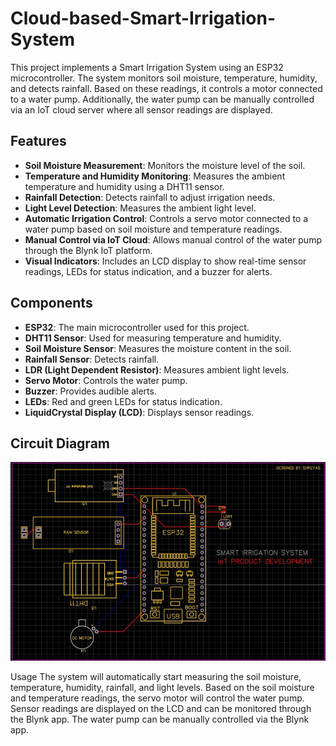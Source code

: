 # Cloud-based-Smart-Irrigation-System

This project implements a Smart Irrigation System using an ESP32 microcontroller. The system monitors soil moisture, temperature, humidity, and detects rainfall. Based on these readings, it controls a motor connected to a water pump. Additionally, the water pump can be manually controlled via an IoT cloud server where all sensor readings are displayed.

## Features

- **Soil Moisture Measurement**: Monitors the moisture level of the soil.
- **Temperature and Humidity Monitoring**: Measures the ambient temperature and humidity using a DHT11 sensor.
- **Rainfall Detection**: Detects rainfall to adjust irrigation needs.
- **Light Level Detection**: Measures the ambient light level.
- **Automatic Irrigation Control**: Controls a servo motor connected to a water pump based on soil moisture and temperature readings.
- **Manual Control via IoT Cloud**: Allows manual control of the water pump through the Blynk IoT platform.
- **Visual Indicators**: Includes an LCD display to show real-time sensor readings, LEDs for status indication, and a buzzer for alerts.

## Components

- **ESP32**: The main microcontroller used for this project.
- **DHT11 Sensor**: Used for measuring temperature and humidity.
- **Soil Moisture Sensor**: Measures the moisture content in the soil.
- **Rainfall Sensor**: Detects rainfall.
- **LDR (Light Dependent Resistor)**: Measures ambient light levels.
- **Servo Motor**: Controls the water pump.
- **Buzzer**: Provides audible alerts.
- **LEDs**: Red and green LEDs for status indication.
- **LiquidCrystal Display (LCD)**: Displays sensor readings.

## Circuit Diagram

![Circuit Diagram](https://github.com/SHREYAS-NIRGUDE/Cloud-based-Smart-Irrigation-System/blob/main/Circuit%20Diagram.jpg)

Usage
The system will automatically start measuring the soil moisture, temperature, humidity, rainfall, and light levels.
Based on the soil moisture and temperature readings, the servo motor will control the water pump.
Sensor readings are displayed on the LCD and can be monitored through the Blynk app.
The water pump can be manually controlled via the Blynk app.
